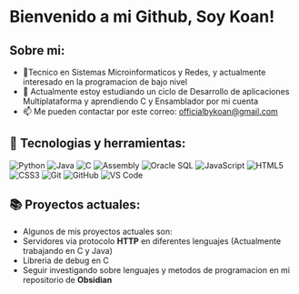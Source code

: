 # Bienvenido a mi Github, Soy Koan!

## Sobre mi:

- 🔭Tecnico en Sistemas Microinformaticos y Redes, y actualmente interesado en la programacion de bajo nivel
- 🌱 Actualmente estoy estudiando un ciclo de Desarrollo de aplicaciones Multiplataforma y aprendiendo C y Ensamblador por mi cuenta
- 📫 Me pueden contactar por este correo: officialbykoan@gmail.com

## 🔧 Tecnologias y herramientas:

![Python](https://img.shields.io/badge/-Python-333?style=flat&logo=python)
![Java](https://img.shields.io/badge/-Java-333?style=flat&logo=java)
![C](https://img.shields.io/badge/-C-333?style=flat&logo=c)
![Assembly](https://img.shields.io/badge/-Assembly-333?style=flat&logo=assemblyscript)
![Oracle SQL](https://img.shields.io/badge/-Oracle%20SQL-333?style=flat&logo=oracle)
![JavaScript](https://img.shields.io/badge/-JavaScript-333?style=flat&logo=javascript)
![HTML5](https://img.shields.io/badge/-HTML5-333?style=flat&logo=html5)
![CSS3](https://img.shields.io/badge/-CSS3-333?style=flat&logo=css3)
![Git](https://img.shields.io/badge/-Git-333?style=flat&logo=git)
![GitHub](https://img.shields.io/badge/-GitHub-333?style=flat&logo=github)
![VS Code](https://img.shields.io/badge/-VS%20Code-333?style=flat&logo=visual-studio-code)

## 📚 Proyectos actuales:

- Algunos de mis proyectos actuales son:
- Servidores via protocolo **HTTP** en diferentes lenguajes (Actualmente trabajando en C y Java)
- Libreria de debug en C
- Seguir investigando sobre lenguajes y metodos de programacion en mi repositorio de **Obsidian**
